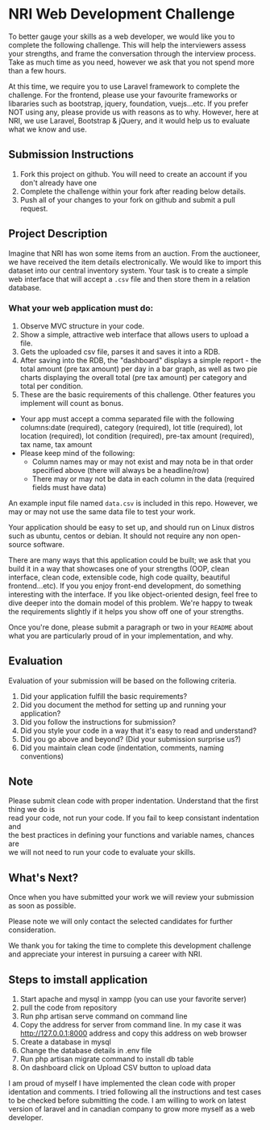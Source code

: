 # NRI Web Development Challenge
To better gauge your skills as a web developer, we would like you to complete the following challenge. This will help the interviewers assess your strengths, and frame the conversation through the interview process. Take as much time as you need, however we ask that you not spend more than a few hours. 

At this time, we require you to use Laravel framework to complete the challenge. For the frontend, please use your favourite frameworks or libararies such as bootstrap, jquery, foundation, vuejs...etc. If you prefer NOT using any, please provide us with reasons as to why. However, here at NRI, we use Laravel, Bootstrap & jQuery, and it would help us to evaluate what we know and use.

## Submission Instructions
1. Fork this project on github. You will need to create an account if you don't already have one
2. Complete the challenge within your fork after reading below details.
3. Push all of your changes to your fork on github and submit a pull request.

## Project Description
Imagine that NRI has won some items from an auction. From the auctioneer, we have received the item details electronically. We would like to import this dataset into our central inventory system. Your task is to create a simple web interface that will accept a `.csv` file and then store them in a relation database.

### What your web application must do:
1. Observe MVC structure in your code.
2. Show a simple, attractive web interface that allows users to upload a file.
3. Gets the uploaded csv file, parses it and saves it into a RDB.
4. After saving into the RDB, the "dashboard" displays a simple report - the total amount (pre tax amount) per day in a bar graph, as well as two pie charts displaying the overall total (pre tax amount) per category and total per condition.
5. These are the basic requirements of this challenge. Other features you implement will count as bonus.

* Your app must accept a comma separated file with the following columns:date (required), category (required), lot title (required), lot location (required), lot condition (required), pre-tax amount (required), tax name, tax amount
* Please keep mind of the following:
     - Column names may or may not exist and may nota be in that order specified above (there will always be a headline/row)
     - There may or may not be data in each column in the data (required fields must have data)
  
 An example input file named `data.csv` is included in this repo. However, we may or may not use the same data file to test your work. 

Your application should be easy to set up, and should run on Linux distros such as ubuntu, centos or debian. It should not require any non open-source software.

There are many ways that this application could be built; we ask that you build it in a way that showcases one of your strengths (OOP, clean interface, clean code, extensible code, high code quailty, beautiful frontend...etc). If you you enjoy front-end development, do something interesting with the interface. If you like object-oriented design, feel free to dive deeper into the domain model of this problem. We're happy to tweak the requirements slightly if it helps you show off one of your strengths.

Once you're done, please submit a paragraph or two in your `README` about what you are particularly proud of in your implementation, and why.

## Evaluation
Evaluation of your submission will be based on the following criteria. 

1. Did your application fulfill the basic requirements?
2. Did you document the method for setting up and running your application?
3. Did you follow the instructions for submission?
4. Did you style your code in a way that it's easy to read and understand?
5. Did you go above and beyond? (Did your submission surprise us?)
6. Did you maintain clean code (indentation, comments, naming conventions)

## Note
Please submit clean code with proper indentation. Understand that the first thing we do is  
read your code, not run your code. If you fail to keep consistant indentation and  
the best practices in defining your functions and variable names, chances are  
we will not need to run your code to evaluate your skills.

## What's Next?
Once when you have submitted your work we will review your submission as soon as possible. 

Please note we will only contact the selected candidates for further consideration.

We thank you for taking the time to complete this development challenge and appreciate your interest in pursuing a career with NRI. 

## Steps to imstall application
1. Start apache and mysql in xampp (you can use your favorite server)
2. pull the code from repository
3. Run php artisan serve command on command line
4. Copy the address for server from command line. In my case it was http://127.0.0.1:8000 address and copy this address on web browser
5. Create a database in mysql
6. Change the database details in .env file
7. Run php artisan migrate command to install db table
8. On dashboard click on Upload CSV button to upload data

I am proud of myself I have implemented the clean code with proper identation and comments. I tried following all the instructions and test cases to be checked before submitting the code. I am willing to work on latest version of laravel and in canadian company to grow more myself as a web developer.


